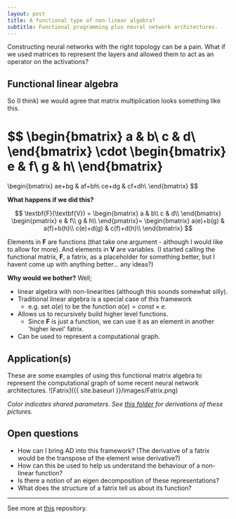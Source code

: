 ```yaml
---
layout: post
title: A functional type of non-linear algebra?
subtitle: Functional programming plus neural network architectures.
---
```


Constructing neural networks with the right topology can be a pain. What if we used matrices to represent the layers and allowed them to act as an operator on the activations?

## Functional linear algebra

So (I think) we would agree that matrix multiplication looks something like this.

$$
\begin{bmatrix}
a & b\\
c & d\\
\end{bmatrix}
\cdot
\begin{bmatrix}
e & f\\
g & h\\
\end{bmatrix}
=
\begin{bmatrix}
ae+bg & af+bh\\
ce+dg & cf+dh\\
\end{bmatrix}
$$


**What happens if we did this?**


$$
\textbf{F}(\textbf{V}) =
\begin{bmatrix}
a & b\\
c & d\\
\end{bmatrix}
\begin{pmatrix}
e & f\\
g & h\\
\end{pmatrix}=
\begin{bmatrix}
a(e)+b(g) & a(f)+b(h)\\
c(e)+d(g) & c(f)+d(h)\\
\end{bmatrix}
$$

Elements in $\textbf{F}$ are functions (that take one argument - although I would like to allow for more). And elements in $\textbf{V}$ are variables. (I started calling the functional matrix, $\textbf{F}$, a fatrix, as a placeholder for something better, but I havent come up with anything better... any ideas?)

**Why would we bother?** Well;

* linear algebra with non-linearities (although this sounds somewhat silly).
* Traditional linear algebra is a special case of this framework
    * e.g. set $a(e)$ to be the function $a(e) = const\times e$.
* Allows us to recursively build higher level functions.
    * Since $\textbf{F}$ is just a function, we can use it as an element in another 'higher level' fatrix.
* Can be used to represent a computational graph.

## Application(s)

These are some examples of using this functional matrix algebra to represent the computational graph of some recent neural network architectures.
![Fatrix]({{ site.baseurl }}/images/Fatrix.png)

_Color indicates shared parameters. See [this folder](https://github.com/act65/FAT/tree/master/Examples) for derivations of these pictures._

## Open questions

* How can I bring AD into this framework? (The derivative of a fatrix would be the transpose of the element wise derivative?)
* How can this be used to help us understand the behaviour of a non-linear function?
* Is there a notion of an eigen decomposition of these representations?
* What does the structure of a fatrix tell us about its function?

***
See more at [this](https://github.com/act65/FAT) repository.
